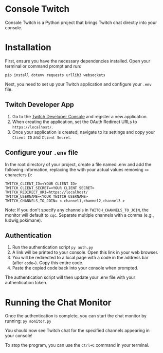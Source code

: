 # Console Twitch
Console Twitch is a Python project that brings Twitch chat directly into your console.

# Installation

First, ensure you have the necessary dependencies installed. Open your terminal or command prompt and run:

`pip install dotenv requests urllib3 websockets`

Next, you need to set up your Twitch application and configure your `.env` file.

## Twitch Developer App
1. Go to the [Twitch Developer Console](https://dev.twitch.tv/console) and register a new application.
2. When creating the application, set the OAuth Redirect URLs to `https://localhost/`.
3. Once your application is created, navigate to its settings and copy your `Client ID` and `Client Secret`.

## Configure your `.env` file
In the root directory of your project, create a file named .env and add the following information, replacing the <placeholders> with your actual values removing `<>` characters ():

```
TWITCH_CLIENT_ID=<YOUR CLIENT ID>
TWITCH_CLIENT_SECRET=<YOUR CLIENT SECRET>
TWITCH_REDIRECT_URI=https://localhost/
TWITCH_USERNAME=<YOUR TWITCH USERNAME>
TWITCH_CHANNELS_TO_JOIN= < channel1,channel2,channel3 >
```
Note: If you don't specify any channels in `TWITCH_CHANNELS_TO_JOIN`, the monitor will default to `xqc`. Separate multiple channels with a comma (e.g., ludwig,pokimane).

## Authentication
1. Run the authentication script
`py auth.py`
2. A link will be printed to your console. Open this link in your web browser.
3. You will be redirected to a local page with a code in the address bar (after `code=`). Copy this entire code.
4. Paste the copied code back into your console when prompted.

The authentication script will then update your .env file with your authentication token.

# Running the Chat Monitor
Once the authentication is complete, you can start the chat monitor by running:
`py monitor.py`

You should now see Twitch chat for the specified channels appearing in your console!

To stop the program, you can use the `Ctrl+C` command in your terminal.

